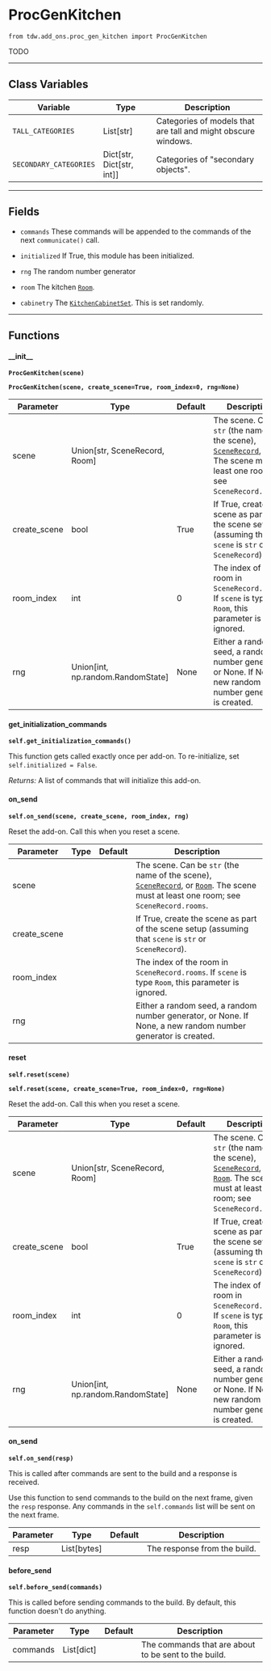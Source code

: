 # ProcGenKitchen

`from tdw.add_ons.proc_gen_kitchen import ProcGenKitchen`

TODO

***

## Class Variables

| Variable | Type | Description |
| --- | --- | --- |
| `TALL_CATEGORIES` | List[str] | Categories of models that are tall and might obscure windows. |
| `SECONDARY_CATEGORIES` | Dict[str, Dict[str, int]] | Categories of "secondary objects". |

***

## Fields

- `commands` These commands will be appended to the commands of the next `communicate()` call.

- `initialized` If True, this module has been initialized.

- `rng` The random number generator

- `room` The kitchen [`Room`](../scene_data/room.md).

- `cabinetry` The [`KitchenCabinetSet`](../proc_gen/kitchen_cabinets/kitchen_cabinet_set.md). This is set randomly.

***

## Functions

#### \_\_init\_\_

**`ProcGenKitchen(scene)`**

**`ProcGenKitchen(scene, create_scene=True, room_index=0, rng=None)`**

| Parameter | Type | Default | Description |
| --- | --- | --- | --- |
| scene |  Union[str, SceneRecord, Room] |  | The scene. Can be `str` (the name of the scene), [`SceneRecord`](../../python/librarian/scene_librarian.md), [`Room`](../scene_data/room.md). The scene must at least one room; see `SceneRecord.rooms`. |
| create_scene |  bool  | True | If True, create the scene as part of the scene setup (assuming that `scene` is `str` or `SceneRecord`). |
| room_index |  int  | 0 | The index of the room in `SceneRecord.rooms`. If `scene` is type `Room`, this parameter is ignored. |
| rng |  Union[int, np.random.RandomState] | None | Either a random seed, a random number generator, or None. If None, a new random number generator is created. |

#### get_initialization_commands

**`self.get_initialization_commands()`**

This function gets called exactly once per add-on. To re-initialize, set `self.initialized = False`.

_Returns:_  A list of commands that will initialize this add-on.

#### on_send

**`self.on_send(scene, create_scene, room_index, rng)`**

Reset the add-on. Call this when you reset a scene.

| Parameter | Type | Default | Description |
| --- | --- | --- | --- |
| scene |  |  | The scene. Can be `str` (the name of the scene), [`SceneRecord`](../../python/librarian/scene_librarian.md), or [`Room`](../scene_data/room.md). The scene must at least one room; see `SceneRecord.rooms`. |
| create_scene |  |  | If True, create the scene as part of the scene setup (assuming that `scene` is `str` or `SceneRecord`). |
| room_index |  |  | The index of the room in `SceneRecord.rooms`. If `scene` is type `Room`, this parameter is ignored. |
| rng |  |  | Either a random seed, a random number generator, or None. If None, a new random number generator is created. |

#### reset

**`self.reset(scene)`**

**`self.reset(scene, create_scene=True, room_index=0, rng=None)`**

Reset the add-on. Call this when you reset a scene.

| Parameter | Type | Default | Description |
| --- | --- | --- | --- |
| scene |  Union[str, SceneRecord, Room] |  | The scene. Can be `str` (the name of the scene), [`SceneRecord`](../../python/librarian/scene_librarian.md), or [`Room`](../scene_data/room.md). The scene must at least one room; see `SceneRecord.rooms`. |
| create_scene |  bool  | True | If True, create the scene as part of the scene setup (assuming that `scene` is `str` or `SceneRecord`). |
| room_index |  int  | 0 | The index of the room in `SceneRecord.rooms`. If `scene` is type `Room`, this parameter is ignored. |
| rng |  Union[int, np.random.RandomState] | None | Either a random seed, a random number generator, or None. If None, a new random number generator is created. |

#### on_send

**`self.on_send(resp)`**

This is called after commands are sent to the build and a response is received.

Use this function to send commands to the build on the next frame, given the `resp` response.
Any commands in the `self.commands` list will be sent on the next frame.

| Parameter | Type | Default | Description |
| --- | --- | --- | --- |
| resp |  List[bytes] |  | The response from the build. |

#### before_send

**`self.before_send(commands)`**

This is called before sending commands to the build. By default, this function doesn't do anything.

| Parameter | Type | Default | Description |
| --- | --- | --- | --- |
| commands |  List[dict] |  | The commands that are about to be sent to the build. |



